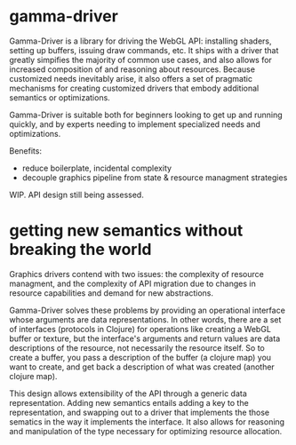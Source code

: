 # gamma-driver

Gamma-Driver is a library for driving the WebGL API: installing shaders, setting up buffers, issuing draw commands, etc. It ships with a driver that greatly simpifies the majority of common use cases, and also allows for increased composition of and reasoning about resources. Because customized needs inevitably arise, it also offers a set of pragmatic mechanisms for creating customized drivers that embody additional semantics or optimizations.

Gamma-Driver is suitable both for beginners looking to get up and running quickly, and by experts needing to implement specialized needs and optimizations. 

Benefits:
 - reduce boilerplate, incidental complexity 
 - decouple graphics pipeline from state & resource managment strategies
 
WIP. API design still being assessed. 

# getting new semantics without breaking the world

Graphics drivers contend with two issues: the complexity of resource managment, and the complexity of API migration due to changes in resource capabilities and demand for new abstractions. 

Gamma-Driver solves these problems by providing an operational interface whose arguments are data representations. In other words, there are a set of interfaces (protocols in Clojure) for operations like creating a WebGL buffer or texture, but the interface's arguments and return values are data descriptions of the resource, not necessarily the resource itself. So to create a buffer, you pass a description of the buffer (a clojure map) you want to create, and get back a description of what was created (another clojure map).

This design allows extensibility of the API through a generic data representation. Adding new semantics entails adding a key to the representation, and swapping out to a driver that implements the those sematics in the way it implements the interface. It also allows for reasoning and manipulation of the type necessary for optimizing resource allocation. 



